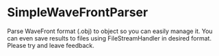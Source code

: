# SimpleWaveFrontParser
Parse WaveFront format (.obj) to object so you can easily manage it.
You can even save results to files using FileStreamHandler in desired format.
Please try and leave feedback.

